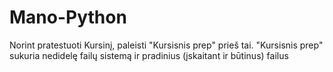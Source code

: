 # Mano-Python

Norint pratestuoti Kursinį, paleisti "Kursisnis prep" prieš tai.
"Kursisnis prep" sukuria nedidelę failų sistemą ir pradinius (įskaitant ir būtinus) failus
